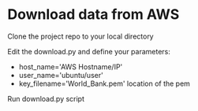 # Download data from AWS

Clone the project repo to your local directory 

Edit the download.py and define your parameters:
  * host_name='AWS Hostname/IP'
  * user_name='ubuntu/user'
  * key_filename='World_Bank.pem' location of the pem

Run download.py script

